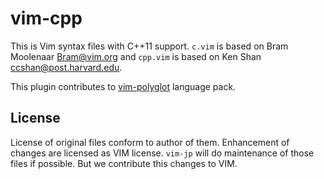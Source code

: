 # vim-cpp

This is Vim syntax files with C++11 support. `c.vim` is based on Bram Moolenaar
<Bram@vim.org> and `cpp.vim` is based on Ken Shan <ccshan@post.harvard.edu>.

This plugin contributes to [vim-polyglot](https://github.com/sheerun/vim-polyglot) language pack.

## License

License of original files conform to author of them. Enhancement of changes
are licensed as VIM license. `vim-jp` will do maintenance of those files if
possible. But we contribute this changes to VIM.
